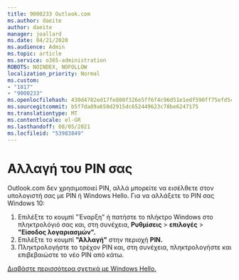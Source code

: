 ```yaml
---
title: 9000233 Outlook.com
ms.author: daeite
author: daeite
manager: joallard
ms.date: 04/21/2020
ms.audience: Admin
ms.topic: article
ms.service: o365-administration
ROBOTS: NOINDEX, NOFOLLOW
localization_priority: Normal
ms.custom:
- "1817"
- "9000233"
ms.openlocfilehash: 430d4782ed17fe880f326e5ff6f4c96d51e1edf590ff75efd5ce59fe4ee1c379
ms.sourcegitcommit: b5f7da89a650d2915dc652449623c78be6247175
ms.translationtype: MT
ms.contentlocale: el-GR
ms.lasthandoff: 08/05/2021
ms.locfileid: "53983849"
---
```

# <a name="change-your-pin"></a>Αλλαγή του PIN σας

Outlook.com δεν χρησιμοποιεί PIN, αλλά μπορείτε να εισέλθετε στον υπολογιστή σας με PIN ή Windows Hello. Για να αλλάξετε το PIN σας Windows 10:

1. Επιλέξτε το κουμπί "Έναρξη" ή πατήστε το πλήκτρο Windows στο πληκτρολόγιό σας και, στη συνέχεια, **Ρυθμίσεις**  >  **επιλογές**  >  **"Είσοδος λογαριασμών".**
2. Επιλέξτε το κουμπί **"Αλλαγή"** στην περιοχή **PIN.**
3. Πληκτρολογήστε το τρέχον PIN και, στη συνέχεια, πληκτρολογήστε και επιβεβαιώστε το νέο PIN από κάτω.

[Διαβάστε περισσότερα σχετικά με Windows Hello.](https://support.microsoft.com/help/17215/)